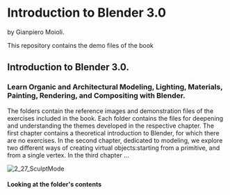 # Introduction to Blender 3.0
by Gianpiero Moioli.

This repository contains the demo files of the book 
## Introduction to Blender 3.0.
### Learn Organic and Architectural Modeling, Lighting, Materials, Painting, Rendering, and Compositing with Blender.
The folders contain the reference images and demonstration files of the exercises included in the book.
Each folder contains the files for deepening and understanding the themes developed in the respective chapter.
The first chapter contains a theoretical introduction to Blender, for which there are no exercises.
In the second chapter, dedicated to modeling, we explore two different ways of creating virtual objects:starting from a primitive, and from a single vertex.
In the third chapter …

![2_27_SculptMode](https://user-images.githubusercontent.com/95879583/147708349-262be258-0a1e-403c-91ae-9575af2d5b2e.jpg)


#### Looking at the folder's contents
